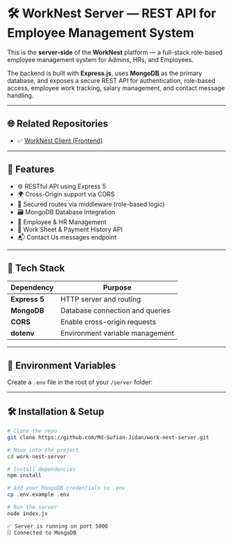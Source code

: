 # 🛠️ WorkNest Server — REST API for Employee Management System

This is the **server-side** of the **WorkNest** platform — a full-stack role-based employee management system for Admins, HRs, and Employees.

The backend is built with **Express.js**, uses **MongoDB** as the primary database, and exposes a secure REST API for authentication, role-based access, employee work tracking, salary management, and contact message handling.

---

## 🌐 Related Repositories

- ✅ [WorkNest Client (Frontend)](https://github.com/your-username/worknest-client)

---

## 🚀 Features

- ⚙️ RESTful API using Express 5
- 🌍 Cross-Origin support via CORS
- 🔐 Secured routes via middleware (role-based logic)
- 🗃 MongoDB Database Integration
- 🧑 Employee & HR Management
- 📄 Work Sheet & Payment History API
- 📬 Contact Us messages endpoint

---

## 🧰 Tech Stack

| Dependency   | Purpose                                |
|--------------|----------------------------------------|
| **Express 5**| HTTP server and routing                |
| **MongoDB**  | Database connection and queries        |
| **CORS**     | Enable cross-origin requests           |
| **dotenv**   | Environment variable management        |

---

## 🔐 Environment Variables

Create a `.env` file in the root of your `/server` folder:


---

## 🛠️ Installation & Setup

```bash
# Clone the repo
git clone https://github.com/Md-Sufian-Jidan/work-nest-server.git

# Move into the project
cd work-nest-server

# Install dependencies
npm install

# Add your MongoDB credentials to .env
cp .env.example .env

# Run the server
node index.js

✅ Server is running on port 5000
🗄️ Connected to MongoDB
